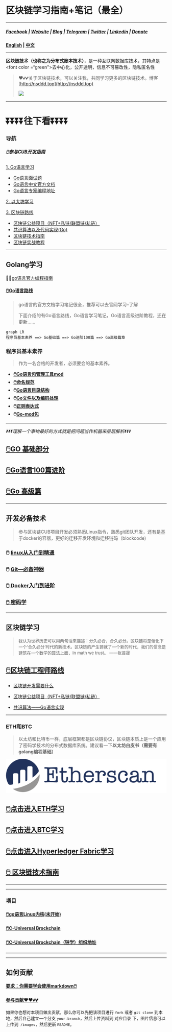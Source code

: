 # 区块链学习指南+笔记（最全）

----

##### [Facebook](https://www.facebook.com/profile.php?id=100034435372354) | [Website](https://telsacoin.io/) | [Blog](http://nsddd.top) | [Telegram](https://t.me/smile3293172751) | [Twitter](https://twitter.com/xxw3293172751) | [Linkedin](https://www.linkedin.cn/injobs/in/xiongxinwei-xiong-7606a0227) | [Donate](https://liberapay.com/xiongxinwei/donate)

**[English](readme_english.md) | [中文](README.md)**

---

**区块链技术（也称之为分布式账本技术）**，是一种互联网数据库技术，其特点是<font color =“green">去中心化，公开透明，信息不可篡改性，隐私匿名性</font>

>   ❤️💕💕关于区块链技术，可以关注我，共同学习更多的区块链技术。博客[http://nsddd.top](http://nsddd.top)
>
>   <a href="https://wakatime.com/@3293172751/projects/hngzsvjxqc?start=2022-03-30&end=2022-04-05" title="我的区块链代码时长" > <img src="https://wakatime.com/badge/user/c445b3c6-a2bc-43a2-a24a-0828a17244b4/project/79cf7f10-4f61-42b7-92a8-dfc71cb99f4c.svg"></a>

---

# ⏬⏬⏬⏬**往下看**⏬⏬⏬⏬

### 导航

#####  [🖱️参与CUB开发指南](C_Universal_Brockchain/README.md)

 [1. Go语言学习](TOC.md)

+ [Go语言面试题](https://www.topgoer.cn/docs/gomianshiti/mianshiti)
+ [Go语言中文官方文档](http://word.topgoer.com/)
+ [Go语言专家编程地址](http://wen.topgoer.com/docs/gozhuanjia/gogfjhk)

 [2. 以太坊学习](eth/TOC.md)

 [3. 区块链路线](route.md)

+ [区块链公益项目（NFT+私链/联盟链/私链）](区块链公益项目/README.md)
+ [共识算法以及代码实现(Go)](blockchain/README.md)
+ [区块链技术指南](chainbrock-learning/SUMMARY.md)
+ [区块链实战教程](https://learnblockchain.cn/books/enterprise/)

----



## Golang学习

😶‍🌫️[go语言官方编程指南](https://golang.org/#)  

#### [🖱️Go语言路线](go_route.md)

>   go语言的官方文档学习笔记很全，推荐可以去官网学习–了解
>
>   下面介绍的有Go语言路线，Go语言学习笔记，Go语言高级进阶教程，还在更新……

```mermaid
graph LR
程序员基本素养 ==> Go基础篇 ==> Go进阶100篇 ==> Go高级篇章 
```

### 程序员基本素养

> 作为一名合格的开发者，必须要会的基本素养。

+ **[🖱️Go语言包管理工具mod](Gomd_super/mod.md)**
+ **[🖱️命名规范](Gomd_super/name.md)**
+ **🖱️[Go语言目录结构](Gomd_super/catalogue.md)**
+ **🖱️[Go文件以及编码处理](Gomd_super/go_file.md)**
+ **🖱️[正则表达式](Gomd_super/zhenze.md)**
+ **🖱️[Go-mod包](Gomd_super/go_mod.md)**

---

*⏬⏬⏬理解一个事物最好的方式就是把问题当作机器来层层解析⏬⏬⏬*

##  [🖱️GO 基础部分](TOC.md)

## [🖱️Go语言100篇进阶](Gomd_super/README.md)

## [🖱️Go 高级篇](Gomd_super/README.md)



---

## 开发必备技术

> 参与区块链CUB项目开发必须熟悉Linux指令，熟悉git团队开发，还有是基于docker的容器，更好的迁移开发环境和迁移链码（blockcode)

### 🖱️ [linux从入门到精通](https://github.com/3293172751/CS_COURSE/blob/master/linux/README.md)

### 🖱️ [Git—必备神器](https://github.com/3293172751/CS_COURSE/blob/master/Git/README.md)

### [🖱️ Docker入门到进阶](docker/README.md)

### [🖱️ 密码学](cryptology/README.md)

---



## 区块链学习

> <font size = 2>我认为世界历史可以用两句话来描述：分久必合，合久必分。区块链将是催化下一个‘合久必分’时代的新技术。区块链的产生铸就了一个新的时代，我们的信念是建筑在一个数学的算法上面，In math we trust。	——张首晟</font>

## [🖱️区块链工程师路线](route.md)

+ [区块链开发需要什么](C_Universal_Brockchain\chain.md)

+ [区块链公益项目（NFT+私链/联盟链/私链）](区块链公益项目/README.md)
+ [共识算法——Go语言实现](blockchain/README.md)

---

### ETH和BTC

> 以太坊和比特币一样，底层框架都是区块链协议，区块链本质上是一个应用了密码学技术的分布式数据库系统。建议看一下**以太坊白皮书（需要有golang编程基础）**

![image-20220630192622583](assets/image-20220630192622583.png)

## [🖱️点击进入ETH学习](eth/TOC.md)

## [🖱️点击进入BTC学习](btc/TOC.md)

## [🖱️点击进入Hyperledger Fabric学习](C_Universal_Brockchain/README.md)

## [🖱️ 区块链技术指南](chainbrock-learning/SUMMARY.md)

---



---

### 项目

#### [ 🖱️go语言Linux内核(未开始)]()

#### [🖱️C-Universal Brockchain](C_Universal_Brockchain/README.md)

#### [🖱️C-Universal Brockchain（链学）组织地址](https://github.com/C-UB)

---



---

## 如何贡献

[**要求：你需要学会使用markdown🖱️**](https://github.com/3293172751/CS_COURSE/blob/master/markdown/README.md)

#### [参与贡献❤️❤️💕💕](Git/git-contributor.md)

<font size = 2>如果你也想对本项目做出贡献，那么你可以先把该项目进行 `fork` 或者 `git clone` 到本地，然后自己建立一个分支 `your-branch`，然后上传资料到 对应目录 下，图片信息可以上传到` /images`，然后更新 `README`。 </font>


